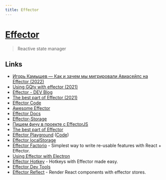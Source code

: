 ```yaml
---
title: Effector
---
```


# [Effector](https://effector.dev/)

> Reactive state manager

## Links

- [Игорь Камышев — Как и зачем мы мигрировали Авиасейлс на Effector (2022)](https://www.youtube.com/watch?v=HYaSnVEZiFk)
- [Using GQty with effector (2021)](https://dev.to/effector/using-gqty-with-effector-2m16)
- [Effector - DEV Blog](https://dev.to/effector)
- [The best part of Effector (2021)](https://dev.to/effector/the-best-part-of-effector-4c27)
- [Effector Code](https://github.com/effector/effector)
- [Awesome Effector](https://github.com/ilyalesik/awesome-effector)
- [Effector Docs](https://effector.now.sh/docs/introduction/installation)
- [Effector-Storage](https://github.com/yumauri/effector-storage)
- [Пишем фичу в проекте с EffectorJS](https://www.youtube.com/watch?v=dtrWzH8O_4k)
- [The best part of Effector](https://dev.to/effector/the-best-part-of-effector-4c27)
- [Effector Playground](https://share.effector.dev/) ([Code](https://github.com/effector/repl))
- [Effector localStorage](https://github.com/ilyalesik/effector-localstorage)
- [Effector Factorio](https://github.com/Kelin2025/effector-factorio) - Simplest way to write re-usable features with React + Effector.
- [Using Effector with Electron](https://twitter.com/_sergeysova/status/1607315217041743872)
- [Effector Hotkey](https://github.com/Kelin2025/effector-hotkey) - Hotkeys with Effector made easy.
- [Effector Dev Tools](https://github.com/fnpen/effector-devtools)
- [Effector Reflect](https://github.com/effector/reflect) - Render React components with effector stores.

